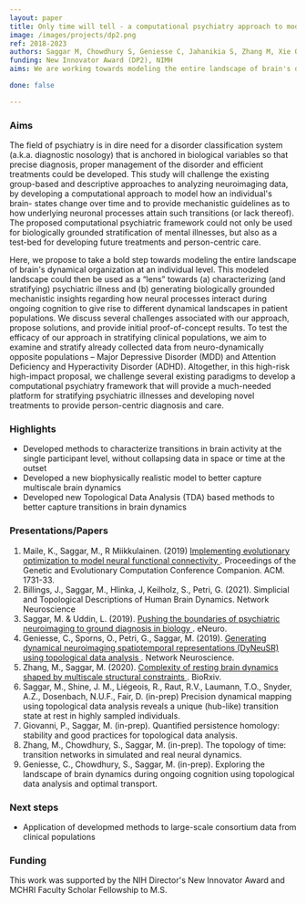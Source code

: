 ```yaml
---
layout: paper
title: Only time will tell - a computational psychiatry approach to model temporal transitions in brain activity as a lens towards developing better diagnostic nosology for psychiatric illness
image: /images/projects/dp2.png
ref: 2018-2023
authors: Saggar M, Chowdhury S, Geniesse C, Jahanikia S, Zhang M, Xie O, Maile K, Sun Y 
funding: New Innovator Award (DP2), NIMH
aims: We are working towards modeling the entire landscape of brain's dynamical organization at an individual level. This modeled landscape could then be used as a “lens” towards (a) characterizing (and stratifying) psychiatric illness and (b) generating biologically grounded mechanistic insights regarding how neural processes interact during ongoing cognition to give rise to different dynamical landscapes in patient populations.

done: false

---
```


### Aims

The field of psychiatry is in dire need for a disorder classification system (a.k.a. diagnostic nosology) that is anchored in biological variables so that precise diagnosis, proper management of the disorder and efficient treatments could be developed. This study will challenge the existing group-based and descriptive approaches to analyzing neuroimaging data, by developing a computational approach to model how an individual's brain- states change over time and to provide mechanistic guidelines as to how underlying neuronal processes attain such transitions (or lack thereof). The proposed computational psychiatric framework could not only be used for biologically grounded stratification of mental illnesses, but also as a test-bed for developing future treatments and person-centric care.

Here, we propose to take a bold step towards modeling the entire landscape of brain's dynamical organization at an individual level. This modeled landscape could then be used as a “lens” towards (a) characterizing (and stratifying) psychiatric illness and (b) generating biologically grounded mechanistic insights regarding how neural processes interact during ongoing cognition to give rise to different dynamical landscapes in patient populations. We discuss several challenges associated with our approach, propose solutions, and provide initial proof-of-concept results. To test the efficacy of our approach in stratifying clinical populations, we aim to examine and stratify already collected data from neuro-dynamically opposite populations – Major Depressive Disorder (MDD) and Attention Deficiency and Hyperactivity Disorder (ADHD). Altogether, in this high-risk high-impact proposal, we challenge several existing paradigms to develop a computational psychiatry framework that will provide a much-needed platform for stratifying psychiatric illnesses and developing novel treatments to provide person-centric diagnosis and care.

### Highlights

- Developed methods to characterize transitions in brain activity at the single participant level, without collapsing data in space or time at the outset
- Developed a new biophysically realistic model to better capture multiscale brain dynamics
- Developed new Topological Data Analysis (TDA) based methods to better capture transitions in brain dynamics

### Presentations/Papers
1. Maile, K., Saggar, M., R Miikkulainen. (2019) <a href="https://dl.acm.org/doi/abs/10.1145/3319619.3326826"> Implementing evolutionary optimization to model neural functional connectivity </a>. Proceedings of the Genetic and Evolutionary Computation Conference Companion. ACM. 1731-33.  
2. Billings, J., Saggar, M., Hlinka, J, Keilholz, S., Petri, G. (2021). Simplicial and Topological Descriptions of Human Brain Dynamics. Network Neuroscience
3. Saggar, M. & Uddin, L. (2019). <a href="http://dx.doi.org/10.1523/ENEURO.0384-19.2019">Pushing the boundaries of psychiatric neuroimaging to ground diagnosis in biology </a>. eNeuro.   
4. Geniesse, C., Sporns, O., Petri, G., Saggar, M. (2019). <a href="http://dx.doi.org/10.1162/netn_a_00093">Generating dynamical neuroimaging spatiotemporal representations (DyNeuSR) using topological data analysis </a>. Network Neuroscience. 
5. Zhang, M., Saggar, M. (2020). <a href="https://www.biorxiv.org/content/10.1101/2020.05.14.097196v2"> Complexity of resting brain dynamics shaped by multiscale structural constraints </a>. BioRxiv.
6. Saggar, M., Shine, J. M., Liégeois, R., Raut, R.V., Laumann, T.O., Snyder, A.Z., Dosenbach, N.U.F., Fair, D. (in-prep) Precision dynamical mapping using topological data analysis reveals a unique (hub-like) transition state at rest in highly sampled individuals. 
7. Giovanni, P., Saggar, M. (in-prep). Quantified persistence homology: stability and good practices for topological data analysis.
8. Zhang, M., Chowdhury, S., Saggar, M. (in-prep). The topology of time: transition networks in simulated and real neural dynamics.
9. Geniesse, C., Chowdhury, S., Saggar, M. (in-prep). Exploring the landscape of brain dynamics during ongoing cognition using topological data analysis and optimal transport.

### Next steps
- Application of developmed methods to large-scale consortium data from clinical populations


### Funding
This work was supported by the NIH Director's New Innovator Award and MCHRI Faculty Scholar Fellowship to M.S.
